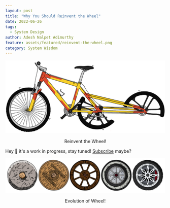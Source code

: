 ```yaml
---
layout: post
title: "Why You Should Reinvent the Wheel"
date: 2022-06-26
tags:
  - System Design
author: Adesh Nalpet Adimurthy
feature: assets/featured/reinvent-the-wheel.png
category: System Wisdom
---
```


<img class="center-image" src="./assets/featured/reinvent-the-wheel.png" /> 
<p style="text-align: center;">Reinvent the Wheel! </p>

Hey 👋 it's a work in progress, stay tuned! [Subscribe](https://pyblog.medium.com/subscribe) maybe?

<img src="./assets/posts/wheel-evolution.png" /> 
<p style="text-align: center;">Evolution of Wheel! </p>